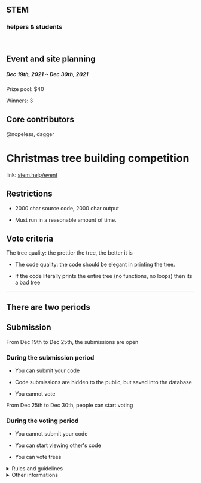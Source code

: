 ## STEM
### helpers & students

<br>

## Event and site planning
##### Dec 19th, 2021 ~ Dec 30th, 2021

Prize pool: $40

Winners: 3

## Core contributors

@nopeless, dagger


# Christmas tree building competition

link: [stem.help/event](https://stem.help/event)

## Restrictions

* 2000 char source code, 2000 char output

* Must run in a reasonable amount of time.

## Vote criteria

The tree quality: the prettier the tree, the better it is

* The code quality: the code should be elegant in printing the tree.

* If the code literally prints the entire tree (no functions, no loops) then its a bad tree

---

## There are two periods

## Submission

From Dec 19th to Dec 25th, the submissions are open

### During the submission period

* You can submit your code

* Code submissions are hidden to the public, but saved into the database

* You cannot vote

From Dec 25th to Dec 30th, people can start voting

### During the voting period

* You cannot submit your code

* You can start viewing other's code

* You can vote trees

<details><summary>Rules and guidelines</summary>

* Only 1 submission is allowed. If you upload more, your latest submission will override your old one considered.

* NSFW is strictly prohibited

* Do not server or DM advertise your trees to be voted for. Doing so will result in an elimination from the competition. 

* No plagiarism is allowed. Only original content will be considered in the voting process. 

* Late votes are not accepted.

* Doing vote fraud fraud by voting for yourself or someone else with an alternate account is prohibited and will lead to elimination. 

* Have fun!
</details>

<details><summary>Other informations</summary>

* 3 winners with most votes

* They will recieve an Event winner role

</details>

